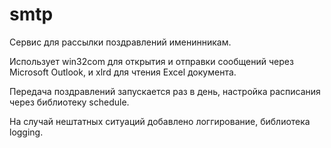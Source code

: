 # smtp
Сервис для рассылки поздравлений именинникам.

Использует win32com для открытия и отправки сообщений через Microsoft Outlook, и xlrd для чтения Excel документа.

Передача поздравлений запускается раз в день, настройка расписания через библиотеку schedule.

На случай нештатных ситуаций добавлено логгирование, библиотека logging.
